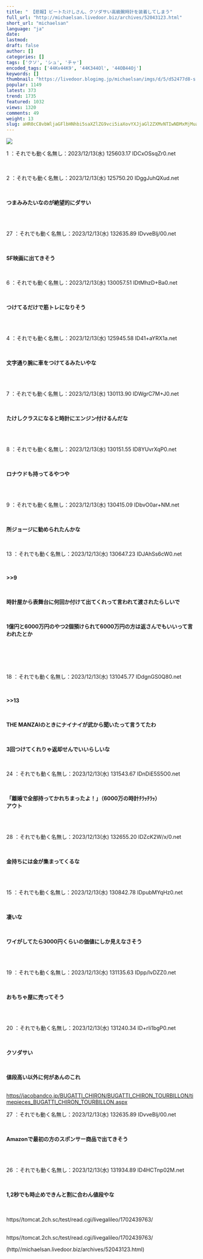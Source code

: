 ```yaml
---
title: " 【悲報】ビートたけしさん、クソダサい高級腕時計を装着してしまう"
full_url: "http://michaelsan.livedoor.biz/archives/52043123.html"
short_url: "michaelsan"
language: "ja"
date: 
lastmod: 
draft: false
author: []
categories: []
tags: ['クソ', 'シュ', 'チャ']
encoded_tags: ['44Kv44K9', '44K344Ol', '44OB44Oj']
keywords: []
thumbnail: "https://livedoor.blogimg.jp/michaelsan/imgs/d/5/d52477d8-s.jpg"
popular: 1149
latest: 373
trend: 1735
featured: 1032
views: 1320
comments: 49
weight: 13
slug: aHR0cC8vbWljaGFlbHNhbi5saXZlZG9vci5iaXovYXJjaGl2ZXMvNTIwNDMxMjMuaHRtbA==
---
```


![](https://livedoor.blogimg.jp/michaelsan/imgs/d/5/d52477d8-s.jpg)

<div><p>1 ：それでも動く名無し：2023/12/13(水) 125603.17 IDCxOSsqZr0.net</p><br><p>2 ：それでも動く名無し：2023/12/13(水) 125750.20 IDggJuhQXud.net</p><br><b><p>つまみみたいなのが絶望的にダサい</p><br></b><br><p>27 ：それでも動く名無し：2023/12/13(水) 132635.89 IDvveBlj/00.net</p><br><b><p>SF映画に出てきそう</p></b><br><p>6 ：それでも動く名無し：2023/12/13(水) 130057.51 IDtMhzD+Ba0.net</p><br><b><p>つけてるだけで筋トレになりそう </p><br></b><br><p>4 ：それでも動く名無し：2023/12/13(水) 125945.58 ID41+aYRX1a.net</p><br><b><p>文字通り腕に車をつけてるみたいやな<br></p><br></b><br><p>7 ：それでも動く名無し：2023/12/13(水) 130113.90 IDWgrC7M+J0.net</p><br><b><p>たけしクラスになると時計にエンジン付けるんだな<br></p><br></b><br><p>8 ：それでも動く名無し：2023/12/13(水) 130151.55 ID8YUvrXqP0.net</p><br><b><p>ロナウドも持ってるやつや</p><br></b><br><p>9 ：それでも動く名無し：2023/12/13(水) 130415.09 IDbvO0ar+NM.net</p><br><b><p>所ジョージに勧められたんかな</p></b><br><p>13 ：それでも動く名無し：2023/12/13(水) 130647.23 IDJAhSs6cW0.net</p><br><p><b><p><p>>>9</p></p></b></p><p><b><p><p><br></p></p></b></p><p><b><p><p>時計屋から表舞台に何回か付けて出てくれって言われて渡されたらしいで</p></p></b></p><p><b><p><p><br></p></p></b></p><b><p><p>1億円と6000万円のやつ2個預けられて6000万円の方は返さんでもいいって言われたとか</p><br></p><br></b><br><p>18 ：それでも動く名無し：2023/12/13(水) 131045.77 IDdgnGS0Q80.net</p><br><p><b><p>>>13</p></b></p><p><b><p><br></p></b></p><p><b><p>THE MANZAIのときにナイナイが武から聞いたって言うてたわ</p></b></p><p><b><p><br></p></b></p><b><p>3回つけてくれりゃ返却せんでいいらしいな</p></b><br><p>24 ：それでも動く名無し：2023/12/13(水) 131543.67 IDnDiE5S5O0.net</p><br><b><p>「離婚で全部持ってかれちまったよ！」（6000万の時計ﾁﾗｯﾁﾗｯ）<br>アウト</p><br></b><br><p>28 ：それでも動く名無し：2023/12/13(水) 132655.20 IDZcK2W/x/0.net</p><br><b><p>金持ちには金が集まってくるな</p><br></b><br><p>15 ：それでも動く名無し：2023/12/13(水) 130842.78 IDpubMYqHz0.net</p><br><p><b><p>凄いな</p></b></p><p><b><p><br></p></b></p><b><p>ワイがしてたら3000円くらいの価値にしか見えなさそう</p><br></b><br><p>19 ：それでも動く名無し：2023/12/13(水) 131135.63 IDpp/lvDZZ0.net</p><br><b><p>おもちゃ屋に売ってそう</p><br></b><br><p>20 ：それでも動く名無し：2023/12/13(水) 131240.34 ID+rIi1bgP0.net</p><br><p><p><b>クソダサい</b></p></p><p><p><b><br></b></p></p><p><p><b>値段高い以外に何があんのこれ</b></p></p><br><a title='' target='_blank' href='https//jacobandco.jp/BUGATTI_CHIRON/BUGATTI_CHIRON_TOURBILLON/timepieces_BUGATTI_CHIRON_TOURBILLON.aspx'>https//jacobandco.jp/BUGATTI_CHIRON/BUGATTI_CHIRON_TOURBILLON/timepieces_BUGATTI_CHIRON_TOURBILLON.aspx</a><br><p>27 ：それでも動く名無し：2023/12/13(水) 132635.89 IDvveBlj/00.net</p><br><b><p>Amazonで最初の方のスポンサー商品で出てきそう </p><br></b><br><p>26 ：それでも動く名無し：2023/12/13(水) 131934.89 ID4HCTnp02M.net</p><br><b><p>1,2秒でも時止めできんと割に合わん値段やな</p><br></b><br>https//tomcat.2ch.sc/test/read.cgi/livegalileo/1702439763/<br><br clear='all'> <p id='a6850dc6aefc0d5bbff2bea180d92d89'> </p> <p id='a6850dc6aefc0d5bbff2bea180d92d89'> </p> <p class='alistcloud-container-6795'></p> <p>https//tomcat.2ch.sc/test/read.cgi/livegalileo/1702439763/</p></div>

(http//michaelsan.livedoor.biz/archives/52043123.html)
